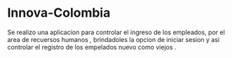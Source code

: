 # Innova-Colombia
Se realizo una aplicacion  para controlar el ingreso de los empleados, por el area de recuersos humanos , brindadoles la opcion de iniciar sesion y asi controlar el registro de los empelados nuevo como viejos .
